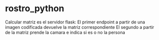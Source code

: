 # rostro_python
Calcular matriz es el servidor flask:
El primer endpoint a partir de una imagen codificada devuelve la matriz correspondiente
El segundo a partir de la matriz prende la camara e indica si es o no la persona
